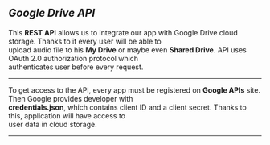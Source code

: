 ## _Google Drive API_

This **REST API** allows us to integrate our app with Google Drive cloud storage. Thanks to it every user will be able to  
upload audio file to his **My Drive** or maybe even **Shared Drive**.  API uses OAuth 2.0 authorization protocol which   
authenticates user before every request.  

----

To get access to the API, every app must be registered on **Google APIs** site. Then Google provides developer with  
**credentials.json**, which contains client ID and a client secret.  Thanks to this, application will have access to   
user data in cloud storage. 



----



